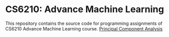 # CS6210: Advance Machine Learning
This repository contains the source code for programming assignments of CS6210 Advance Machine Learning course.
[Principal Component Analysis](/Principal%20Component%20Analysis.ipynb)
